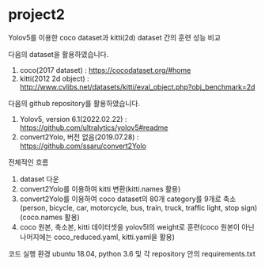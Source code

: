 # project2

Yolov5를 이용한 coco dataset과 kitti(2d) dataset 간의 훈련 성능 비교

다음의 dataset을 활용하였습니다.
1) coco(2017 dataset) : https://cocodataset.org/#home
2) kitti(2012 2d object) : http://www.cvlibs.net/datasets/kitti/eval_object.php?obj_benchmark=2d

다음의 github repository를 활용하였습니다.
1) Yolov5, version 6.1(2022.02.22) : https://github.com/ultralytics/yolov5#readme
2) convert2Yolo, 버전 없음(2019.07.28) : https://github.com/ssaru/convert2Yolo


전체적인 흐름
1. dataset 다운
2. convert2Yolo를 이용하여 kitti 변환(kitti.names 활용)
3. convert2Yolo를 이용하여 coco dataset의 80개 category를 9개로 축소(person, bicycle, car, motorcycle, bus, train, truck, traffic light, stop sign)
(coco.names 활용)
4. coco 원본, 축소본, kitti 데이터셋을 yolov5l의 weight로 훈련(coco 원본이 아닌 나머지에는 coco_reduced.yaml, kitti.yaml을 활용)

코드 실행 환경
ubuntu 18.04, python 3.6 및 각 repository 안의 requirements.txt
